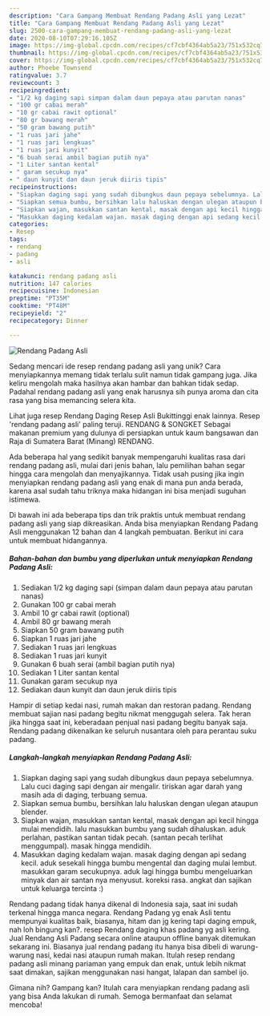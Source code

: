 ```yaml
---
description: "Cara Gampang Membuat Rendang Padang Asli yang Lezat"
title: "Cara Gampang Membuat Rendang Padang Asli yang Lezat"
slug: 2500-cara-gampang-membuat-rendang-padang-asli-yang-lezat
date: 2020-08-10T07:29:16.105Z
image: https://img-global.cpcdn.com/recipes/cf7cbf4364ab5a23/751x532cq70/rendang-padang-asli-foto-resep-utama.jpg
thumbnail: https://img-global.cpcdn.com/recipes/cf7cbf4364ab5a23/751x532cq70/rendang-padang-asli-foto-resep-utama.jpg
cover: https://img-global.cpcdn.com/recipes/cf7cbf4364ab5a23/751x532cq70/rendang-padang-asli-foto-resep-utama.jpg
author: Phoebe Townsend
ratingvalue: 3.7
reviewcount: 3
recipeingredient:
- "1/2 kg daging sapi simpan dalam daun pepaya atau parutan nanas"
- "100 gr cabai merah"
- "10 gr cabai rawit optional"
- "80 gr bawang merah"
- "50 gram bawang putih"
- "1 ruas jari jahe"
- "1 ruas jari lengkuas"
- "1 ruas jari kunyit"
- "6 buah serai ambil bagian putih nya"
- "1 Liter santan kental"
- " garam secukup nya"
- " daun kunyit dan daun jeruk diiris tipis"
recipeinstructions:
- "Siapkan daging sapi yang sudah dibungkus daun pepaya sebelumnya. Lalu cuci daging sapi dengan air mengalir. tiriskan agar darah yang masih ada di daging, terbuang semua."
- "Siapkan semua bumbu, bersihkan lalu haluskan dengan ulegan ataupun blender."
- "Siapkan wajan, masukkan santan kental, masak dengan api kecil hingga mulai mendidih. lalu masukkan bumbu yang sudah dihaluskan. aduk perlahan, pastikan santan tidak pecah. (santan pecah terlihat menggumpal). masak hingga mendidih."
- "Masukkan daging kedalam wajan. masak daging dengan api sedang kecil. aduk sesekali hingga bumbu mengental dan daging mulai lembut. masukkan garam secukupnya. aduk lagi hingga bumbu mengeluarkan minyak dan air santan nya menyusut. koreksi rasa. angkat dan sajikan untuk keluarga tercinta :)"
categories:
- Resep
tags:
- rendang
- padang
- asli

katakunci: rendang padang asli 
nutrition: 147 calories
recipecuisine: Indonesian
preptime: "PT35M"
cooktime: "PT48M"
recipeyield: "2"
recipecategory: Dinner

---
```



![Rendang Padang Asli](https://img-global.cpcdn.com/recipes/cf7cbf4364ab5a23/751x532cq70/rendang-padang-asli-foto-resep-utama.jpg)

Sedang mencari ide resep rendang padang asli yang unik? Cara menyiapkannya memang tidak terlalu sulit namun tidak gampang juga. Jika keliru mengolah maka hasilnya akan hambar dan bahkan tidak sedap. Padahal rendang padang asli yang enak harusnya sih punya aroma dan cita rasa yang bisa memancing selera kita.

Lihat juga resep Rendang Daging Resep Asli Bukittinggi enak lainnya. Resep &#39;rendang padang asli&#39; paling teruji. RENDANG &amp; SONGKET Sebagai makanan premium yang dulunya di persiapkan untuk kaum bangsawan dan Raja di Sumatera Barat (Minang) RENDANG.

Ada beberapa hal yang sedikit banyak mempengaruhi kualitas rasa dari rendang padang asli, mulai dari jenis bahan, lalu pemilihan bahan segar hingga cara mengolah dan menyajikannya. Tidak usah pusing jika ingin menyiapkan rendang padang asli yang enak di mana pun anda berada, karena asal sudah tahu triknya maka hidangan ini bisa menjadi suguhan istimewa.


Di bawah ini ada beberapa tips dan trik praktis untuk membuat rendang padang asli yang siap dikreasikan. Anda bisa menyiapkan Rendang Padang Asli menggunakan 12 bahan dan 4 langkah pembuatan. Berikut ini cara untuk membuat hidangannya.

<!--inarticleads1-->

##### Bahan-bahan dan bumbu yang diperlukan untuk menyiapkan Rendang Padang Asli:

1. Sediakan 1/2 kg daging sapi (simpan dalam daun pepaya atau parutan nanas)
1. Gunakan 100 gr cabai merah
1. Ambil 10 gr cabai rawit (optional)
1. Ambil 80 gr bawang merah
1. Siapkan 50 gram bawang putih
1. Siapkan 1 ruas jari jahe
1. Sediakan 1 ruas jari lengkuas
1. Sediakan 1 ruas jari kunyit
1. Gunakan 6 buah serai (ambil bagian putih nya)
1. Sediakan 1 Liter santan kental
1. Gunakan  garam secukup nya
1. Sediakan  daun kunyit dan daun jeruk diiris tipis


Hampir di setiap kedai nasi, rumah makan dan restoran padang. Rendang membuat sajian nasi padang begitu nikmat menggugah selera. Tak heran jika hingga saat ini, keberadaan penjual nasi padang begitu banyak saja. Rendang padang dikenalkan ke seluruh nusantara oleh para perantau suku padang. 

<!--inarticleads2-->

##### Langkah-langkah menyiapkan Rendang Padang Asli:

1. Siapkan daging sapi yang sudah dibungkus daun pepaya sebelumnya. Lalu cuci daging sapi dengan air mengalir. tiriskan agar darah yang masih ada di daging, terbuang semua.
1. Siapkan semua bumbu, bersihkan lalu haluskan dengan ulegan ataupun blender.
1. Siapkan wajan, masukkan santan kental, masak dengan api kecil hingga mulai mendidih. lalu masukkan bumbu yang sudah dihaluskan. aduk perlahan, pastikan santan tidak pecah. (santan pecah terlihat menggumpal). masak hingga mendidih.
1. Masukkan daging kedalam wajan. masak daging dengan api sedang kecil. aduk sesekali hingga bumbu mengental dan daging mulai lembut. masukkan garam secukupnya. aduk lagi hingga bumbu mengeluarkan minyak dan air santan nya menyusut. koreksi rasa. angkat dan sajikan untuk keluarga tercinta :)


Rendang padang tidak hanya dikenal di Indonesia saja, saat ini sudah terkenal hingga manca negara. Rendang Padang yg enak Asli tentu mempunyai kualitas baik, biasanya, hitam dan jg kering tapi daging empuk, nah loh bingung kan?. resep Rendang daging khas padang yg asli kering. Jual Rendang Asli Padang secara online ataupun offline banyak ditemukan sekarang ini. Biasanya jual rendang padang itu hanya bisa dibeli di warung-warung nasi, kedai nasi ataupun rumah makan. Itulah resep rendang padang asli minang pariaman yang empuk dan enak, untuk lebih nikmat saat dimakan, sajikan menggunakan nasi hangat, lalapan dan sambel ijo. 

Gimana nih? Gampang kan? Itulah cara menyiapkan rendang padang asli yang bisa Anda lakukan di rumah. Semoga bermanfaat dan selamat mencoba!
